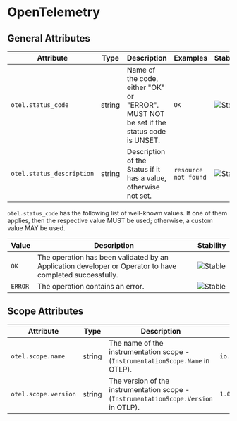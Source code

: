 <!--- Hugo front matter used to generate the website version of this page:
--->

# OpenTelemetry

## General Attributes

<!-- semconv registry.otel(omit_requirement_level) -->
| Attribute  | Type | Description  | Examples  | Stability |
|---|---|---|---|---|
| `otel.status_code` | string | Name of the code, either "OK" or "ERROR". MUST NOT be set if the status code is UNSET. | `OK` | ![Stable](https://img.shields.io/badge/-stable-lightgreen) |
| `otel.status_description` | string | Description of the Status if it has a value, otherwise not set. | `resource not found` | ![Stable](https://img.shields.io/badge/-stable-lightgreen) |

`otel.status_code` has the following list of well-known values. If one of them applies, then the respective value MUST be used; otherwise, a custom value MAY be used.

| Value  | Description | Stability |
|---|---|---|
| `OK` | The operation has been validated by an Application developer or Operator to have completed successfully. | ![Stable](https://img.shields.io/badge/-stable-lightgreen) |
| `ERROR` | The operation contains an error. | ![Stable](https://img.shields.io/badge/-stable-lightgreen) |
<!-- endsemconv -->

## Scope Attributes

<!-- semconv registry.otel.scope(omit_requirement_level) -->
| Attribute  | Type | Description  | Examples  | Stability |
|---|---|---|---|---|
| `otel.scope.name` | string | The name of the instrumentation scope - (`InstrumentationScope.Name` in OTLP). | `io.opentelemetry.contrib.mongodb` | ![Stable](https://img.shields.io/badge/-stable-lightgreen) |
| `otel.scope.version` | string | The version of the instrumentation scope - (`InstrumentationScope.Version` in OTLP). | `1.0.0` | ![Stable](https://img.shields.io/badge/-stable-lightgreen) |
<!-- endsemconv -->
